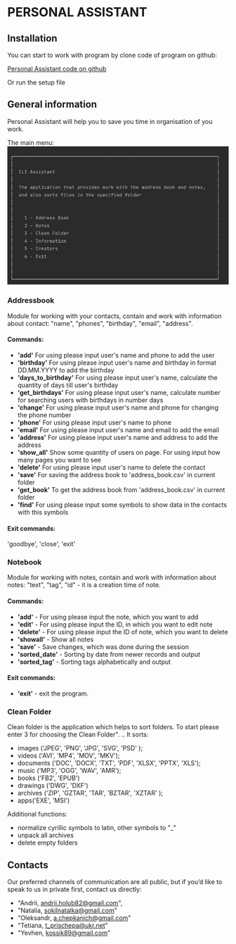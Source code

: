 # PERSONAL ASSISTANT

## Installation
You can start to work with program by clone code of program on github:

[Personal Assistant code on github](https://github.com/tetianakondra/Python_core_Team_3)

Or run the setup file

## General information 
Personal Assistant will help you to save you time in organisation of you work.

The main menu:
![Main menu](/docs/main_menu.jpg "Main menu")


### Addressbook
Module for working with your contacts, contain and work with information about contact:
"name", "phones", "birthday", "email", "address". 

#### Commands:
 * **'add'** For using please input user's name and phone to add the user
 * **'birthday'** For using please input user's name and birthday in format DD.MM.YYYY to add the birthday
 * **'days_to_birthday'** For using please input user's name, calculate the quantity of days till user's birthday
 * **'get_birthdays'** For using please input user's name, calculate number for searching users with birthdays in number days                         
 * **'change'** For using please input user's name and phone for changing the phone number
 * **'phone'**  For using please input user's name to phone
 * **'email'**  For using please input user's name and email to add the email
 * **'address'**  For using please input user's name and address to add the address
 * **'show_all'** Show some quantity of users on page. For using input how many pages you want to  see
 * **'delete'** For using please input user's name to delete the contact
 * **'save'** For saving the address book to 'address_book.csv' in current folder
 * **'get_book'** To get the address book from 'address_book.csv' in current folder
 * **'find'** For using please input some symbols to show data in the contacts with this symbols

#### Exit commands:
'goodbye', 'close', 'exit'
### Notebook
Module for working with notes, contain and work with information about notes:
"text", "tag", "id" - it is a creation time of note. 

#### Commands:

*  **'add'** - For using please input the note, which you want to add
*  **'edit'** - For using please input the ID, in which you want to edit note 
*  **'delete'** - For using please input the ID of note, which you want to delete 
*  **'showall'** - Show all notes
*  **'save'** - Save changes, which was done  during the session
*  **'sorted_date'** - Sorting by date from newer records and output
*  **'sorted_tag'** - Sorting tags alphabetically and output
#### Exit commands:
*  **'exit'** - exit the program.
### Clean Folder
Clean folder is the application which helps to sort folders.
To start please enter 3 for choosing the Clean Folder".
..
It sorts:
*	images ('JPEG', 'PNG', 'JPG', 'SVG', 'PSD' );
*	videos ('AVI', 'MP4', 'MOV', 'MKV');
*	documents ('DOC', 'DOCX', 'TXT', 'PDF', 'XLSX', 'PPTX', 'XLS');
*	music ('MP3', 'OGG', 'WAV', 'AMR');
*   books ('FB2', 'EPUB')
*   drawings ('DWG', 'DXF')
*   archives ('ZIP', 'GZTAR', 'TAR', 'BZTAR', 'XZTAR' );
*	apps('EXE', 'MSI')

Additional functions:
*   normalize cyrillic symbols to latin, other symbols to "_"
*   unpack all archives
*   delete empty folders

## Contacts
Our preferred channels of communication are all public, but if you’d like to speak to us in private first, contact us directly:
* "Andrii, andrii.holub82@gmail.com",
* "Natalia, sokilnatalka@gmail.com"
* "Oleksandr, a.chepkanich@gmail.com"
* "Tetiana, t_prischepa@ukr.net"
* "Yevhen, kossik89@gmail.com"
